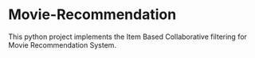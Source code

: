 # Movie-Recommendation
This python project implements the Item Based Collaborative filtering for Movie Recommendation System.
